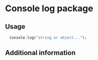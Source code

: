 # Console log package

## Usage

```dart
  Console.log("string or object...");
```

## Additional information

